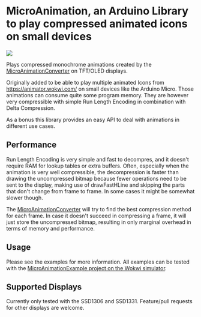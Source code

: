 # MicroAnimation, an Arduino Library to play compressed animated icons on small devices

[![](https://img.shields.io/badge/Available_in_the_Arduino_Library_Manager-2ea44f)](https://www.arduino.cc/reference/en/libraries/microanimation/)

Plays compressed monochrome animations created by the [MicroAnimationConverter](https://bertbaron.github.io/MicroAnimationConverter/) on TFT/OLED displays.

Originally added to be able to play multiple animated Icons from https://animator.wokwi.com/ on small devices like the Arduino Micro. Those animations can consume quite some program memory. They are however very compressible with simple Run Length Encoding in combination with Delta Compression.

As a bonus this library provides an easy API to deal with animations in different use cases. 

## Performance

Run Length Encoding is very simple and fast to decompres, and it doesn't require RAM for lookup tables or extra buffers. Often, especially when the animation is very well compressible, the decompression is faster than drawing the uncompressed bitmap because fewer operations need to be sent to the display, making use of drawFastHLine and skipping the parts that don't change from frame to frame. In some cases it might be somewhat slower though.

The [MicroAnimationConverter](https://bertbaron.github.io/MicroAnimationConverter/) will try to find the best compression method for each frame. In case it doesn't succeed in compressing a frame, it will just store the uncompressed bitmap, resulting in only marginal overhead in terms of memory and performance.

## Usage

Please see the examples for more information. All examples can be tested with the [MicroAnimationExample project on the Wokwi simulator](https://wokwi.com/projects/386250018661621761).

## Supported Displays

Currently only tested with the SSD1306 and SSD1331. Feature/pull requests for other displays are welcome.